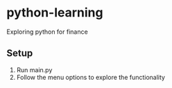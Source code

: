 # python-learning
Exploring python for finance

## Setup
1) Run main.py
2) Follow the menu options to explore the functionality
